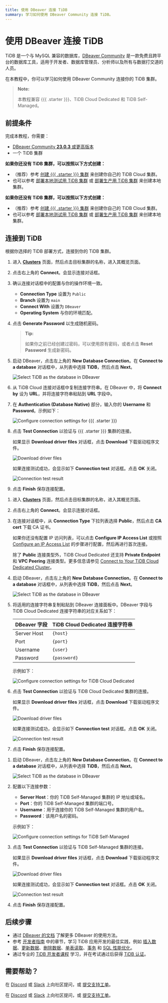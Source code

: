 ```yaml
---
title: 使用 DBeaver 连接 TiDB
summary: 学习如何使用 DBeaver Community 连接 TiDB。
---
```


# 使用 DBeaver 连接 TiDB

TiDB 是一个与 MySQL 兼容的数据库，[DBeaver Community](https://dbeaver.io/download/) 是一款免费且跨平台的数据库工具，适用于开发者、数据库管理员、分析师以及所有与数据打交道的人员。

在本教程中，你可以学习如何使用 DBeaver Community 连接你的 TiDB 集群。

> **Note:**
>
> 本教程兼容 {{{ .starter }}}、TiDB Cloud Dedicated 和 TiDB Self-Managed。

## 前提条件

完成本教程，你需要：

- [DBeaver Community **23.0.3** 或更高版本](https://dbeaver.io/download/)
- 一个 TiDB 集群

<CustomContent platform="tidb">

**如果你还没有 TiDB 集群，可以按照以下方式创建：**

- （推荐）参考 [创建 {{{ .starter }}} 集群](/develop/dev-guide-build-cluster-in-cloud.md) 来创建你自己的 TiDB Cloud 集群。
- 也可以参考 [部署本地测试用 TiDB 集群](/quick-start-with-tidb.md#deploy-a-local-test-cluster) 或 [部署生产用 TiDB 集群](/production-deployment-using-tiup.md) 来创建本地集群。

</CustomContent>
<CustomContent platform="tidb-cloud">

**如果你还没有 TiDB 集群，可以按照以下方式创建：**

- （推荐）参考 [创建 {{{ .starter }}} 集群](/develop/dev-guide-build-cluster-in-cloud.md) 来创建你自己的 TiDB Cloud 集群。
- 也可以参考 [部署本地测试用 TiDB 集群](https://docs.pingcap.com/tidb/stable/quick-start-with-tidb#deploy-a-local-test-cluster) 或 [部署生产用 TiDB 集群](https://docs.pingcap.com/tidb/stable/production-deployment-using-tiup) 来创建本地集群。

</CustomContent>

## 连接到 TiDB

根据你选择的 TiDB 部署方式，连接到你的 TiDB 集群。

<SimpleTab>
<div label="{{{ .starter }}}">

1. 进入 [**Clusters**](https://tidbcloud.com/console/clusters) 页面，然后点击目标集群的名称，进入其概览页面。

2. 点击右上角的 **Connect**。会显示连接对话框。

3. 确认连接对话框中的配置与你的操作环境一致。

    - **Connection Type** 设置为 `Public`
    - **Branch** 设置为 `main`
    - **Connect With** 设置为 `DBeaver`
    - **Operating System** 与你的环境匹配。

4. 点击 **Generate Password** 以生成随机密码。

    > **Tip:**
    >
    > 如果你之前已经创建过密码，可以使用原有密码，或者点击 **Reset Password** 生成新密码。

5. 启动 DBeaver，点击左上角的 **New Database Connection**。在 **Connect to a database** 对话框中，从列表中选择 **TiDB**，然后点击 **Next**。

    ![Select TiDB as the database in DBeaver](/media/develop/dbeaver-select-database.jpg)

6. 从 TiDB Cloud 连接对话框中复制连接字符串。在 DBeaver 中，将 **Connect by** 设为 **URL**，并将连接字符串粘贴到 **URL** 字段中。

7. 在 **Authentication (Database Native)** 部分，输入你的 **Username** 和 **Password**。示例如下：

    ![Configure connection settings for {{{ .starter }}}](/media/develop/dbeaver-connection-settings-serverless.jpg)

8. 点击 **Test Connection** 以验证与 {{{ .starter }}} 集群的连接。

    如果显示 **Download driver files** 对话框，点击 **Download** 下载驱动程序文件。

    ![Download driver files](/media/develop/dbeaver-download-driver.jpg)

    如果连接测试成功，会显示如下 **Connection test** 对话框。点击 **OK** 关闭。

    ![Connection test result](/media/develop/dbeaver-connection-test.jpg)

9. 点击 **Finish** 保存连接配置。

</div>
<div label="TiDB Cloud Dedicated">

1. 进入 [**Clusters**](https://tidbcloud.com/console/clusters) 页面，然后点击目标集群的名称，进入其概览页面。

2. 点击右上角的 **Connect**。会显示连接对话框。

3. 在连接对话框中，从 **Connection Type** 下拉列表选择 **Public**，然后点击 **CA cert** 下载 CA 证书。

    如果你还没有配置 IP 访问列表，可以点击 **Configure IP Access List** 或按照 [Configure an IP Access List](https://docs.pingcap.com/tidbcloud/configure-ip-access-list) 的步骤进行配置，然后再进行首次连接。

    除了 **Public** 连接类型外，TiDB Cloud Dedicated 还支持 **Private Endpoint** 和 **VPC Peering** 连接类型。更多信息请参见 [Connect to Your TiDB Cloud Dedicated Cluster](https://docs.pingcap.com/tidbcloud/connect-to-tidb-cluster)。

4. 启动 DBeaver，点击左上角的 **New Database Connection**。在 **Connect to a database** 对话框中，从列表中选择 **TiDB**，然后点击 **Next**。

    ![Select TiDB as the database in DBeaver](/media/develop/dbeaver-select-database.jpg)

5. 将适用的连接字符串复制粘贴到 DBeaver 连接面板中。DBeaver 字段与 TiDB Cloud Dedicated 连接字符串的对应关系如下：

    | DBeaver 字段 | TiDB Cloud Dedicated 连接字符串 |
    |---------------|------------------------------|
    | Server Host   | `{host}`                     |
    | Port          | `{port}`                     |
    | Username      | `{user}`                     |
    | Password      | `{password}`                 |

    示例如下：

    ![Configure connection settings for TiDB Cloud Dedicated](/media/develop/dbeaver-connection-settings-dedicated.jpg)

6. 点击 **Test Connection** 以验证与 TiDB Cloud Dedicated 集群的连接。

    如果显示 **Download driver files** 对话框，点击 **Download** 下载驱动程序文件。

    ![Download driver files](/media/develop/dbeaver-download-driver.jpg)

    如果连接测试成功，会显示如下 **Connection test** 对话框。点击 **OK** 关闭。

    ![Connection test result](/media/develop/dbeaver-connection-test.jpg)

7. 点击 **Finish** 保存连接配置。

</div>
<div label="TiDB Self-Managed">

1. 启动 DBeaver，点击左上角的 **New Database Connection**。在 **Connect to a database** 对话框中，从列表中选择 **TiDB**，然后点击 **Next**。

    ![Select TiDB as the database in DBeaver](/media/develop/dbeaver-select-database.jpg)

2. 配置以下连接参数：

    - **Server Host**：你的 TiDB Self-Managed 集群的 IP 地址或域名。
    - **Port**：你的 TiDB Self-Managed 集群的端口号。
    - **Username**：用于连接你的 TiDB Self-Managed 集群的用户名。
    - **Password**：该用户名的密码。

    示例如下：

    ![Configure connection settings for TiDB Self-Managed](/media/develop/dbeaver-connection-settings-self-hosted.jpg)

3. 点击 **Test Connection** 以验证与 TiDB Self-Managed 集群的连接。

    如果显示 **Download driver files** 对话框，点击 **Download** 下载驱动程序文件。

    ![Download driver files](/media/develop/dbeaver-download-driver.jpg)

    如果连接测试成功，会显示如下 **Connection test** 对话框。点击 **OK** 关闭。

    ![Connection test result](/media/develop/dbeaver-connection-test.jpg)

4. 点击 **Finish** 保存连接配置。

</div>
</SimpleTab>

## 后续步骤

- 通过 [DBeaver 的文档](https://github.com/dbeaver/dbeaver/wiki) 了解更多 DBeaver 的使用方法。
- 参考 [开发者指南](/develop/dev-guide-overview.md) 中的章节，学习 TiDB 应用开发的最佳实践，例如 [插入数据](/develop/dev-guide-insert-data.md)、[更新数据](/develop/dev-guide-update-data.md)、[删除数据](/develop/dev-guide-delete-data.md)、[单表读取](/develop/dev-guide-get-data-from-single-table.md)、[事务](/develop/dev-guide-transaction-overview.md) 和 [SQL 性能优化](/develop/dev-guide-optimize-sql-overview.md)。
- 通过专业的 [TiDB 开发者课程](https://www.pingcap.com/education/) 学习，并在考试通过后获得 [TiDB 认证](https://www.pingcap.com/education/certification/)。

## 需要帮助？

<CustomContent platform="tidb">

在 [Discord](https://discord.gg/DQZ2dy3cuc?utm_source=doc) 或 [Slack](https://slack.tidb.io/invite?team=tidb-community&channel=everyone&ref=pingcap-docs) 上向社区提问，或 [提交支持工单](/support.md)。

</CustomContent>

<CustomContent platform="tidb-cloud">

在 [Discord](https://discord.gg/DQZ2dy3cuc?utm_source=doc) 或 [Slack](https://slack.tidb.io/invite?team=tidb-community&channel=everyone&ref=pingcap-docs) 上向社区提问，或 [提交支持工单](https://tidb.support.pingcap.com/)。

</CustomContent>